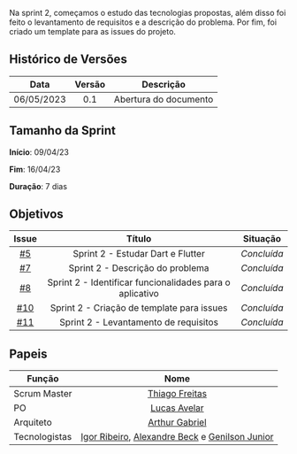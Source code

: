 Na sprint 2, começamos o estudo das tecnologias propostas, além disso foi feito o levantamento de requisitos e a descrição do problema. Por fim, foi criado um template para as issues do projeto.

## Histórico de Versões

|    Data    | Versão |       Descrição       |
| :--------: | :----: | :-------------------: |
| 06/05/2023 |  0.1   | Abertura do documento |

## Tamanho da Sprint

**Início**: 09/04/23

**Fim**: 16/04/23

**Duração**: 7 dias

## Objetivos

|                             Issue                              |                          Título                          |  Situação   |
| :------------------------------------------------------------: | :------------------------------------------------------: | :---------: |
|  [#5](https://github.com/fga-eps-mds/2023.1-GuiaUnB/issues/5)  |            Sprint 2 - Estudar Dart e Flutter             | _Concluída_ |
|  [#7](https://github.com/fga-eps-mds/2023.1-GuiaUnB/issues/5)  |             Sprint 2 - Descrição do problema             | _Concluída_ |
|  [#8](https://github.com/fga-eps-mds/2023.1-GuiaUnB/issues/8)  | Sprint 2 - Identificar funcionalidades para o aplicativo | _Concluída_ |
| [#10](https://github.com/fga-eps-mds/2023.1-GuiaUnB/issues/10) |        Sprint 2 - Criação de template para issues        | _Concluída_ |
| [#11](https://github.com/fga-eps-mds/2023.1-GuiaUnB/issues/11) |          Sprint 2 - Levantamento de requisitos           | _Concluída_ |

## Papeis

| Função        |                                                                           Nome                                                                            |
| ------------- | :-------------------------------------------------------------------------------------------------------------------------------------------------------: |
| Scrum Master  |                                                    [Thiago Freitas](https://github.com/thiagorfreitas)                                                    |
| PO            |                                                    [Lucas Avelar](https://github.com/LucasAvelar2711)                                                     |
| Arquiteto     |                                                    [Arthur Gabriel](https://github.com/ArthurGabrieel)                                                    |
| Tecnologistas | [Igor Ribeiro](https://github.com/igor-ribeir0), [Alexandre Beck](https://github.com/zzzBECK) e [Genilson Junior](https://github.com/GenilsonJunior99006) |